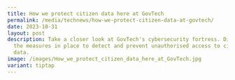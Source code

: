 ```yaml
---
title: How we protect citizen data here at GovTech
permalink: /media/technews/how-we-protect-citizen-data-at-govtech/
date: 2023-10-31
layout: post
description: Take a closer look at GovTech's cybersecurity fortress. Discover
  the measures in place to detect and prevent unauthorised access to citizen
  data.
image: /images/How_we_protect_citizen_data_here_at_GovTech.jpg
variant: tiptap
---
```

